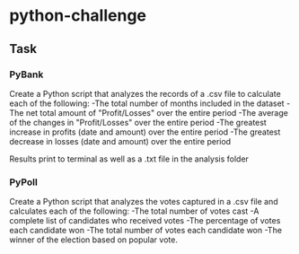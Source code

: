 # python-challenge
## Task

### PyBank
Create a Python script that analyzes the records of a .csv file to calculate each of the following:
-The total number of months included in the dataset
-The net total amount of "Profit/Losses" over the entire period
-The average of the changes in "Profit/Losses" over the entire period
-The greatest increase in profits (date and amount) over the entire period
-The greatest decrease in losses (date and amount) over the entire period

Results print to terminal as well as a .txt file in the analysis folder

### PyPoll
Create a Python script that analyzes the votes captured in a .csv file and calculates each of the following:
-The total number of votes cast
-A complete list of candidates who received votes
-The percentage of votes each candidate won
-The total number of votes each candidate won
-The winner of the election based on popular vote.
